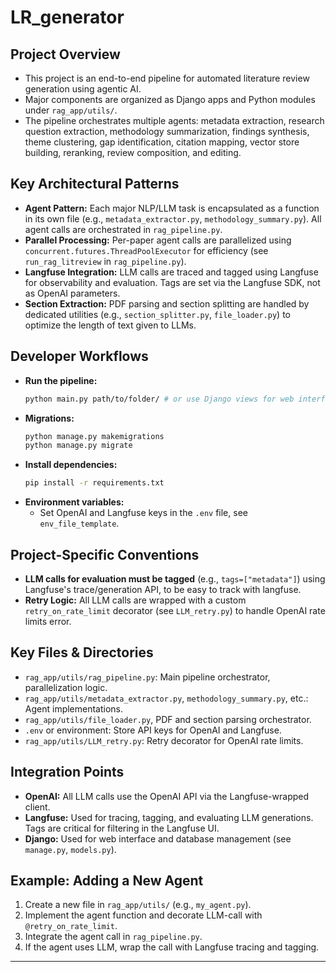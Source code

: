 # LR_generator

## Project Overview
- This project is an end-to-end pipeline for automated literature review generation using agentic AI.
- Major components are organized as Django apps and Python modules under `rag_app/utils/`.
- The pipeline orchestrates multiple agents: metadata extraction, research question extraction, methodology summarization, findings synthesis, theme clustering, gap identification, citation mapping, vector store building, reranking, review composition, and editing.

## Key Architectural Patterns
- **Agent Pattern:** Each major NLP/LLM task is encapsulated as a function in its own file (e.g., `metadata_extractor.py`, `methodology_summary.py`). All agent calls are orchestrated in `rag_pipeline.py`.
- **Parallel Processing:** Per-paper agent calls are parallelized using `concurrent.futures.ThreadPoolExecutor` for efficiency (see `run_rag_litreview` in `rag_pipeline.py`).
- **Langfuse Integration:** LLM calls are traced and tagged using Langfuse for observability and evaluation. Tags are set via the Langfuse SDK, not as OpenAI parameters.
- **Section Extraction:** PDF parsing and section splitting are handled by dedicated utilities (e.g., `section_splitter.py`, `file_loader.py`) to optimize the length of text given to LLMs.

## Developer Workflows
- **Run the pipeline:**
  ```bash
  python main.py path/to/folder/ # or use Django views for web interface
  ```
- **Migrations:**
  ```bash
  python manage.py makemigrations
  python manage.py migrate
  ```
- **Install dependencies:**
  ```bash
  pip install -r requirements.txt
  ```
- **Environment variables:**
  - Set OpenAI and Langfuse keys in the `.env` file, see `env_file_template`.

## Project-Specific Conventions
- **LLM calls for evaluation must be tagged** (e.g., `tags=["metadata"]`) using Langfuse's trace/generation API, to be easy to track with langfuse.
- **Retry Logic:** All LLM calls are wrapped with a custom `retry_on_rate_limit` decorator (see `LLM_retry.py`) to handle OpenAI rate limits error.

## Key Files & Directories
- `rag_app/utils/rag_pipeline.py`: Main pipeline orchestrator, parallelization logic.
- `rag_app/utils/metadata_extractor.py`, `methodology_summary.py`, etc.: Agent implementations.
- `rag_app/utils/file_loader.py`, PDF and section parsing orchestrator.
- `.env` or environment: Store API keys for OpenAI and Langfuse.
- `rag_app/utils/LLM_retry.py`: Retry decorator for OpenAI rate limits.

## Integration Points
- **OpenAI:** All LLM calls use the OpenAI API via the Langfuse-wrapped client.
- **Langfuse:** Used for tracing, tagging, and evaluating LLM generations. Tags are critical for filtering in the Langfuse UI.
- **Django:** Used for web interface and database management (see `manage.py`, `models.py`).

## Example: Adding a New Agent
1. Create a new file in `rag_app/utils/` (e.g., `my_agent.py`).
2. Implement the agent function and decorate LLM-call with `@retry_on_rate_limit`.
3. Integrate the agent call in `rag_pipeline.py`.
4. If the agent uses LLM, wrap the call with Langfuse tracing and tagging.

---
